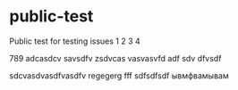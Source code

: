 # public-test
Public test for testing issues
1
2
3
4

789
adcasdcv
savsdfv
zsdvcas
vasvasvfd
adf
sdv
dfvsdf

sdcvasdvasdfvasdfv
regegerg
fff
sdfsdfsdf
ывмфвамывам
